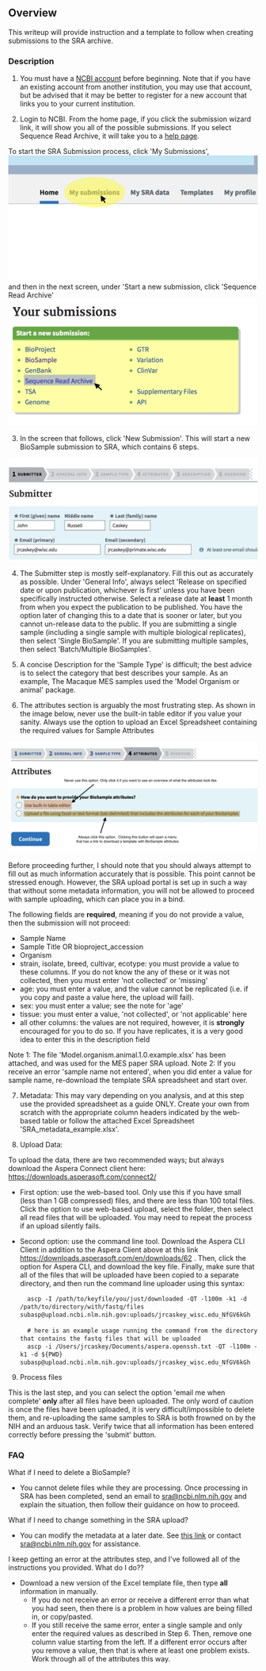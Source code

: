 ## Overview

This writeup will provide instruction and a template to follow when creating submissions to the SRA archive.


### Description

1) You must have a [NCBI account](https://www.ncbi.nlm.nih.gov/account/?back_url=https%3A%2F%2Fdataview.ncbi.nlm.nih.gov%2F) before beginning.  Note that if you have an existing account from another institution, you may use that account, but be advised that it may be better to register for a new account that links you to your current institution.

2) Login to NCBI.  From the home page, if you click the submission wizard link, it will show you all of the possible submissions.  If you select Sequence Read Archive, it will take you to a [help page](https://www.ncbi.nlm.nih.gov/sra/docs/submit/).

To start the SRA Submission process, click 'My Submissions', 
![](https://github.com/disulfidebond/sra_toolkit_installAndExamples/blob/version1/images/sra_mainscreen_1.png)
and then in the next screen, under 'Start a new submission, click 'Sequence Read Archive'
![](https://github.com/disulfidebond/sra_toolkit_installAndExamples/blob/version1/images/sra_start_img.png)

3) In the screen that follows, click 'New Submission'.  This will start a new BioSample submission to SRA, which contains 6 steps.  

![](https://github.com/disulfidebond/sra_toolkit_installAndExamples/blob/version1/images/sra_steps.png)

4) The Submitter step is mostly self-explanatory.  Fill this out as accurately as possible.  Under 'General Info', always select 'Release on specified date or upon publication, whichever is first' unless you have been specifically instructed otherwise.  Select a release date at **least** 1 month from when you expect the publication to be published.  You have the option later of changing this to a date that is sooner or later, but you cannot un-release data to the public.  If you are submitting a single sample (including a single sample with multiple biological replicates), then select 'Single BioSample'.  If you are submitting multiple samples, then select 'Batch/Multiple BioSamples'.

5) A concise Description for the 'Sample Type' is difficult; the best advice is to select the category that best describes your sample.  As an example, The Macaque MES samples used the 'Model Organism or animal' package.

6) The attributes section is arguably the most frustrating step.  As shown in the image below, never use the built-in table editor if you value your sanity.  Always use the option to upload an Excel Spreadsheet containing the required values for Sample Attributes

![](https://github.com/disulfidebond/sra_toolkit_installAndExamples/blob/version1/images/sra_attributes.png)

Before proceeding further, I should note that you should always attempt to fill out as much information accurately that is possible. This point cannot be stressed enough.  However, the SRA upload portal is set up in such a way that without some metadata information, you will not be allowed to proceed with sample uploading, which can place you in a bind.

The following fields are **required**, meaning if you do not provide a value, then the submission will not proceed:

* Sample Name
* Sample Title OR bioproject_accession
* Organism
* strain, isolate, breed, cultivar, ecotype: you must provide a value to these columns.  If you do not know the any of these or it was not collected, then you must enter 'not collected' or 'missing'
* age: you must enter a value, and the value cannot be replicated (i.e. if you copy and paste a value here, the upload will fail).
* sex: you must enter a value; see the note for 'age'
* tissue: you must enter a value, 'not collected', or 'not applicable' here
* all other columns: the values are not required, however, it is **strongly** encouraged for you to do so.  If you have replicates, it is a very good idea to enter this in the description field

Note 1: The file 'Model.organism.animal.1.0.example.xlsx' has been attached, and was used for the MES paper SRA upload.
Note 2: If you receive an error 'sample name not entered', when you did enter a value for sample name, re-download the template SRA spreadsheet and start over.

7) Metadata:
This may vary depending on you analysis, and at this step use the provided spreadsheet as a guide ONLY. Create your own from scratch with the appropriate column headers indicated by the web-based table or follow the attached Excel Spreadsheet 'SRA_metadata_example.xlsx'.

8) Upload Data:

To upload the data, there are two recommended ways; but always download the Aspera Connect client here: https://downloads.asperasoft.com/connect2/

* First option: use the web-based tool.  Only use this if you have small (less than 1 GB compressed) files, and there are less than 100 total files.  Click the option to use web-based upload, select the folder, then select all read files that will be uploaded.  You may need to repeat the process if an upload silently fails.

* Second option: use the command line tool.  Download the Aspera CLI Client in addition to the Aspera Client above at this link https://downloads.asperasoft.com/en/downloads/62 . Then, click the option for Aspera CLI, and download the key file.  Finally, make sure that all of the files that will be uploaded have been copied to a separate directory, and then run the command line uploader using this syntax:

        ascp -I /path/to/keyfile/you/just/downloaded -QT -l100m -k1 -d /path/to/directory/with/fastq/files subasp@upload.ncbi.nlm.nih.gov:uploads/jrcaskey_wisc.edu_NfGV6kGh

        # here is an example usage running the command from the directory that contains the fastq files that will be uploaded
        ascp -i /Users/jrcaskey/Documents/aspera.openssh.txt -QT -l100m -k1 -d ${PWD} subasp@upload.ncbi.nlm.nih.gov:uploads/jrcaskey_wisc.edu_NfGV6kGh

9) Process files

This is the last step, and you can select the option 'email me when complete' **only** after all files have been uploaded.  The only word of caution is once the files have been uploaded, it is very difficult/impossible to delete them, and re-uploading the same samples to SRA is both frowned on by the NIH and an arduous task. Verify twice that all information has been entered correctly before pressing the 'submit' button.

### FAQ

What if I need to delete a BioSample?
* You cannot delete files while they are processing.  Once processing in SRA has been completed, send an email to sra@ncbi.nlm.nih.gov and explain the situation, then follow their guidance on how to proceed.

What if I need to change something in the SRA upload?
* You can modify the metadata at a later date.  See [this link](https://www.ncbi.nlm.nih.gov/sra/docs/submitupdate/) or contact sra@ncbi.nlm.nih.gov for assistance.

I keep getting an error at the attributes step, and I've followed all of the instructions you provided.  What do I do??
* Download a new version of the Excel template file, then type **all** information in manually.  
  * If you do not receive an error or receive a different error than what you had seen, then there is a problem in how values are being filled in, or copy/pasted.
  * If you still receive the same error, enter a single sample and only enter the required values as described in Step 6.  Then, remove one column value starting from the left.  If a different error occurs after you remove a value, then that is where at least one problem exists. Work through all of the attributes this way.
